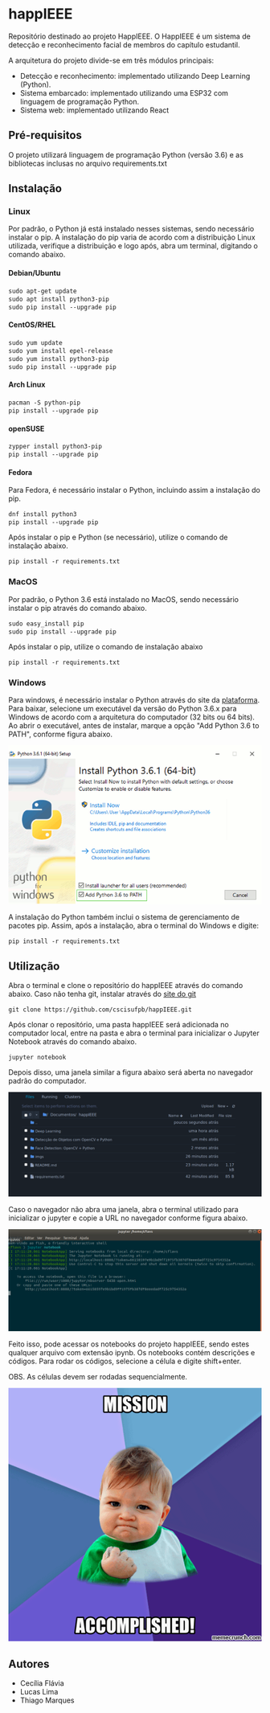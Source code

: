 # happIEEE
Repositório destinado ao projeto HappIEEE. O HappIEEE é um sistema de detecção e reconhecimento facial de membros do capítulo estudantil.

A arquitetura do projeto divide-se em três módulos principais:
* Detecção e reconhecimento: implementado utilizando Deep Learning (Python).
* Sistema embarcado: implementado utilizando uma ESP32 com linguagem de programação Python.
* Sistema web: implementado utilizando React

## Pré-requisitos

O projeto utilizará linguagem de programação Python (versão 3.6) e as bibliotecas inclusas no arquivo requirements.txt

## Instalação

### Linux

Por padrão, o Python já está instalado nesses sistemas, sendo necessário instalar o pip. A instalação do pip varia de acordo com a distribuição Linux utilizada, verifique a distribuição e logo após, abra um terminal, digitando o comando abaixo.

#### Debian/Ubuntu

```
sudo apt-get update
sudo apt install python3-pip
sudo pip install --upgrade pip
```
#### CentOS/RHEL

```
sudo yum update
sudo yum install epel-release
sudo yum install python3-pip
sudo pip install --upgrade pip
```

#### Arch Linux
```
pacman -S python-pip
pip install --upgrade pip
```

#### openSUSE
```
zypper install python3-pip
pip install --upgrade pip	
```

#### Fedora

Para Fedora, é necessário instalar o Python, incluindo assim a instalação do pip.

```
dnf install python3
pip install --upgrade pip
```

Após instalar o pip e Python (se necessário), utilize o comando de instalação abaixo.

```
pip install -r requirements.txt
```

### MacOS

Por padrão, o Python 3.6 está instalado no MacOS, sendo necessário instalar o pip através do comando abaixo.

```
sudo easy_install pip
sudo pip install --upgrade pip
```

Após instalar o pip, utilize o comando de instalação abaixo

```
pip install -r requirements.txt
```

### Windows

Para windows, é necessário instalar o Python através do site da [plataforma](https://www.python.org/downloads/windows/). Para baixar, selecione um executável da versão do Python 3.6.x para Windows de acordo com a arquitetura do computador (32 bits ou 64 bits). Ao abrir o executável, antes de instalar, marque a opção "Add Python 3.6 to PATH", conforme figura abaixo.

![alt-text](imgs/python-installation-options.png)  

A instalação do Python também inclui o sistema de gerenciamento de pacotes pip. Assim, após a instalação, abra o terminal do Windows e digite:

```
pip install -r requirements.txt
```

## Utilização

Abra o terminal e clone o repositório do happIEEE através do comando abaixo. Caso não tenha git, instalar através do [site do git](https://git-scm.com/)

```
git clone https://github.com/cscisufpb/happIEEE.git
```

Após clonar o repositório, uma pasta happIEEE será adicionada no computador local, entre na pasta e abra o terminal para inicializar o Jupyter Notebook através do comando abaixo.

```
jupyter notebook
```

Depois disso, uma janela similar a figura abaixo será aberta no navegador padrão do computador. 

![alt-text](imgs/jupyter.png)

Caso o navegador não abra uma janela, abra o terminal utilizado para inicializar o jupyter e copie a URL no navegador conforme figura abaixo.

![alt-text](imgs/jupyter-local-host.png)

Feito isso, pode acessar os notebooks do projeto happIEEE, sendo estes qualquer arquivo com extensão ipynb. Os notebooks contém descrições e códigos. Para rodar os códigos, selecione a célula e digite shift+enter. 

OBS. As células devem ser rodadas sequencialmente.

![alt-text](imgs/end.gif)

## Autores
* Cecília Flávia
* Lucas Lima
* Thiago Marques
